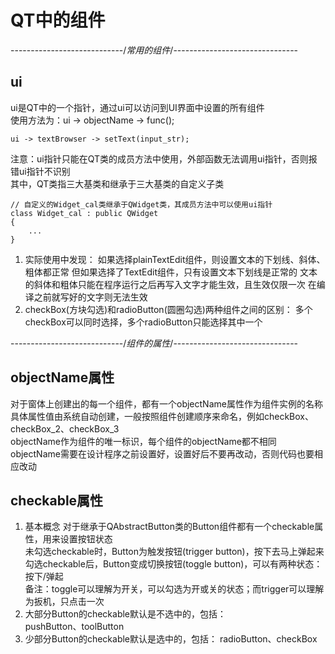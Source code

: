 # QT中的组件

----------------------------/*常用的组件*/-------------------------------

## ui
ui是QT中的一个指针，通过ui可以访问到UI界面中设置的所有组件  
使用方法为：ui -> objectName -> func();
```
ui -> textBrowser -> setText(input_str);
```
注意：ui指针只能在QT类的成员方法中使用，外部函数无法调用ui指针，否则报错ui指针不识别  
其中，QT类指三大基类和继承于三大基类的自定义子类  
```
// 自定义的Widget_cal类继承于QWidget类，其成员方法中可以使用ui指针
class Widget_cal : public QWidget
{
	...
}
```


1. 实际使用中发现：
如果选择plainTextEdit组件，则设置文本的下划线、斜体、粗体都正常
但如果选择了TextEdit组件，只有设置文本下划线是正常的
文本的斜体和粗体只能在程序运行之后再写入文字才能生效，且生效仅限一次
在编译之前就写好的文字则无法生效
2. checkBox(方块勾选)和radioButton(圆圈勾选)两种组件之间的区别：
多个checkBox可以同时选择，多个radioButton只能选择其中一个


----------------------------/*组件的属性*/-------------------------------

## objectName属性
对于窗体上创建出的每一个组件，都有一个objectName属性作为组件实例的名称  
具体属性值由系统自动创建，一般按照组件创建顺序来命名，例如checkBox、checkBox_2、checkBox_3  
objectName作为组件的唯一标识，每个组件的objectName都不相同  
objectName需要在设计程序之前设置好，设置好后不要再改动，否则代码也要相应改动  


## checkable属性
1. 基本概念
对于继承于QAbstractButton类的Button组件都有一个checkable属性，用来设置按钮状态  
未勾选checkable时，Button为触发按钮(trigger button)，按下去马上弹起来  
勾选checkable后，Button变成切换按钮(toggle button)，可以有两种状态：按下/弹起  
备注：toggle可以理解为开关，可以勾选为开或关的状态；而trigger可以理解为扳机，只点击一次  
2. 大部分Button的checkable默认是不选中的，包括：  
pushButton、toolButton  
3. 少部分Button的checkable默认是选中的，包括： 
radioButton、checkBox  